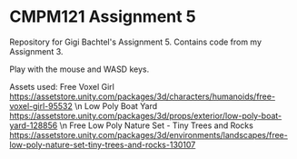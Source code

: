 # CMPM121 Assignment 5
Repository for Gigi Bachtel's Assignment 5. Contains code from my Assignment 3.

Play with the mouse and WASD keys.

Assets used:
Free Voxel Girl https://assetstore.unity.com/packages/3d/characters/humanoids/free-voxel-girl-95532 \n
Low Poly Boat Yard https://assetstore.unity.com/packages/3d/props/exterior/low-poly-boat-yard-128856 \n
Free Low Poly Nature Set - Tiny Trees and Rocks https://assetstore.unity.com/packages/3d/environments/landscapes/free-low-poly-nature-set-tiny-trees-and-rocks-130107
